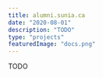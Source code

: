 ```yaml
---
title: alumni.sunia.ca
date: "2020-08-01"
description: "TODO"
type: "projects"
featuredImage: "docs.png"
---
```


TODO
